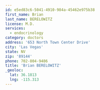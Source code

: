 ```yaml
---
id: e5ed83c6-5041-4910-984a-45462e975b38
first_name: Brian
last_name: BERELOWITZ
license: M.D.
services:
  - endocrinology
category: doctors
address: '653 North Town Center Drive'
city: 'Las Vegas'
state: NV
zip: '89144'
phone: 702-804-9486
title: 'Brian BERELOWITZ'
_geoloc:
  lat: 36.1813
  lng: -115.313
---
```


